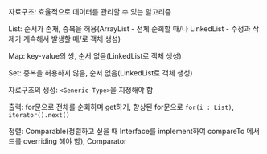 자료구조: 효율적으로 데이터를 관리할 수 있는 알고리즘

List: 순서가 존재, 중복을 허용(ArrayList - 전체 순회할 때/나 LinkedList - 수정과 삭제가 계속해서 발생할 때/로 객체 생성)

Map: key-value의 쌍, 순서 없음(LinkedList로 객체 생성)

Set: 중복을 허용하지 않음, 순서 없음(LinkedList로 객체 생성)

자료구조의 생성: `<Generic Type>`을 지정해야 함

출력: for문으로 전체를 순회하며 get하기, 향상된 for문으로 `for(i : List)`, `iterator().next()`

정렬: Comparable(정렬하고 싶을 때 Interface를 implement하여 compareTo 메서드를 overriding 해야 함), Comparator